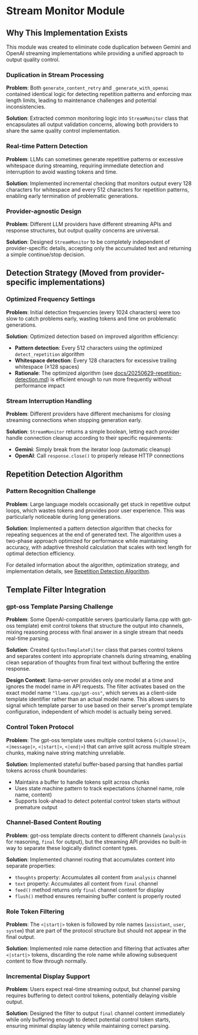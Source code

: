# Stream Monitor Module

## Why This Implementation Exists

This module was created to eliminate code duplication between Gemini and OpenAI streaming implementations while providing a unified approach to output quality control.

### Duplication in Stream Processing
**Problem**: Both `generate_content_retry` and `_generate_with_openai` contained identical logic for detecting repetition patterns and enforcing max length limits, leading to maintenance challenges and potential inconsistencies.

**Solution**: Extracted common monitoring logic into `StreamMonitor` class that encapsulates all output validation concerns, allowing both providers to share the same quality control implementation.

### Real-time Pattern Detection
**Problem**: LLMs can sometimes generate repetitive patterns or excessive whitespace during streaming, requiring immediate detection and interruption to avoid wasting tokens and time.

**Solution**: Implemented incremental checking that monitors output every 128 characters for whitespace and every 512 characters for repetition patterns, enabling early termination of problematic generations.

### Provider-agnostic Design
**Problem**: Different LLM providers have different streaming APIs and response structures, but output quality concerns are universal.

**Solution**: Designed `StreamMonitor` to be completely independent of provider-specific details, accepting only the accumulated text and returning a simple continue/stop decision.

## Detection Strategy (Moved from provider-specific implementations)

### Optimized Frequency Settings
**Problem**: Initial detection frequencies (every 1024 characters) were too slow to catch problems early, wasting tokens and time on problematic generations.

**Solution**: Optimized detection based on improved algorithm efficiency:
- **Pattern detection**: Every 512 characters using the optimized `detect_repetition` algorithm
- **Whitespace detection**: Every 128 characters for excessive trailing whitespace (≥128 spaces)
- **Rationale**: The optimized algorithm (see [docs/20250629-repetition-detection.md](../docs/20250629-repetition-detection.md)) is efficient enough to run more frequently without performance impact

### Stream Interruption Handling
**Problem**: Different providers have different mechanisms for closing streaming connections when stopping generation early.

**Solution**: `StreamMonitor` returns a simple boolean, letting each provider handle connection cleanup according to their specific requirements:
- **Gemini**: Simply break from the iterator loop (automatic cleanup)
- **OpenAI**: Call `response.close()` to properly release HTTP connections

## Repetition Detection Algorithm

### Pattern Recognition Challenge
**Problem**: Large language models occasionally get stuck in repetitive output loops, which wastes tokens and provides poor user experience. This was particularly noticeable during long generations.

**Solution**: Implemented a pattern detection algorithm that checks for repeating sequences at the end of generated text. The algorithm uses a two-phase approach optimized for performance while maintaining accuracy, with adaptive threshold calculation that scales with text length for optimal detection efficiency.

For detailed information about the algorithm, optimization strategy, and implementation details, see [Repetition Detection Algorithm](../docs/20250629-repetition-detection.md).

## Template Filter Integration

### gpt-oss Template Parsing Challenge
**Problem**: Some OpenAI-compatible servers (particularly llama.cpp with gpt-oss template) emit control tokens that structure the output into channels, mixing reasoning process with final answer in a single stream that needs real-time parsing.

**Solution**: Created `GptOssTemplateFilter` class that parses control tokens and separates content into appropriate channels during streaming, enabling clean separation of thoughts from final text without buffering the entire response.

**Design Context**: llama-server provides only one model at a time and ignores the model name in API requests. The filter activates based on the exact model name `"llama.cpp/gpt-oss"`, which serves as a client-side template identifier rather than an actual model name. This allows users to signal which template parser to use based on their server's prompt template configuration, independent of which model is actually being served.

### Control Token Protocol
**Problem**: The gpt-oss template uses multiple control tokens (`<|channel|>`, `<|message|>`, `<|start|>`, `<|end|>`) that can arrive split across multiple stream chunks, making naive string matching unreliable.

**Solution**: Implemented stateful buffer-based parsing that handles partial tokens across chunk boundaries:
- Maintains a buffer to handle tokens split across chunks
- Uses state machine pattern to track expectations (channel name, role name, content)
- Supports look-ahead to detect potential control token starts without premature output

### Channel-Based Content Routing
**Problem**: gpt-oss template directs content to different channels (`analysis` for reasoning, `final` for output), but the streaming API provides no built-in way to separate these logically distinct content types.

**Solution**: Implemented channel routing that accumulates content into separate properties:
- `thoughts` property: Accumulates all content from `analysis` channel
- `text` property: Accumulates all content from `final` channel
- `feed()` method returns only `final` channel content for display
- `flush()` method ensures remaining buffer content is properly routed

### Role Token Filtering
**Problem**: The `<|start|>` token is followed by role names (`assistant`, `user`, `system`) that are part of the protocol structure but should not appear in the final output.

**Solution**: Implemented role name detection and filtering that activates after `<|start|>` tokens, discarding the role name while allowing subsequent content to flow through normally.

### Incremental Display Support
**Problem**: Users expect real-time streaming output, but channel parsing requires buffering to detect control tokens, potentially delaying visible output.

**Solution**: Designed the filter to output `final` channel content immediately while only buffering enough to detect potential control token starts, ensuring minimal display latency while maintaining correct parsing.
